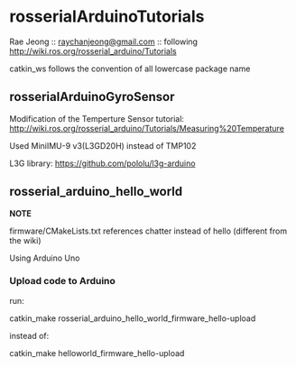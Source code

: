 # rosserialArduinoTutorials

Rae Jeong :: raychanjeong@gmail.com :: following http://wiki.ros.org/rosserial_arduino/Tutorials

catkin_ws follows the convention of all lowercase package name

## rosserialArduinoGyroSensor

Modification of the Temperture Sensor tutorial: http://wiki.ros.org/rosserial_arduino/Tutorials/Measuring%20Temperature

Used MiniIMU-9 v3(L3GD20H) instead of TMP102

L3G library:
https://github.com/pololu/l3g-arduino

## rosserial_arduino_hello_world

**NOTE**

firmware/CMakeLists.txt references chatter instead of hello (different from the wiki)

Using Arduino Uno

### Upload code to Arduino

run:

catkin_make rosserial_arduino_hello_world_firmware_hello-upload

instead of:

catkin_make helloworld_firmware_hello-upload
